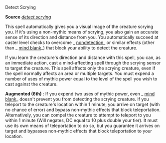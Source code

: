 Detect Scrying

**Source** [_detect scrying_](/pathfinderRPG/prd/spells/detectScrying.html#_detect-scrying)

This spell automatically gives you a visual image of the creature scrying you. If it's using a non-mythic means of scrying, you also gain an accurate sense of its direction and distance from you. You automatically succeed at caster level checks to overcome _ [nondetection](/pathfinderRPG/prd/spells/nondetection.html#_nondetection)_ or similar effects (other than _ [mind blank](/pathfinderRPG/prd/spells/mindBlank.html#_mind-blank)_) that block your ability to detect the creature.

If you learn the creature's direction and distance with this spell, you can, as an immediate action, cast a mind-affecting spell through the scrying sensor to target the creature. This spell affects only the scrying creature, even if the spell normally affects an area or multiple targets. You must expend a number of uses of mythic power equal to the level of the spell you wish to cast against the creature.

**Augmented (6th)** : If you expend two uses of mythic power, even _ [mind blank](/pathfinderRPG/prd/spells/mindBlank.html#_mind-blank)_ doesn't prevent you from detecting the scrying creature. If you teleport to the creature's location within 1 minute, you arrive on target (with no chance of error) and bypass non-mythic effects that block teleportation. Alternatively, you can compel the creature to attempt to teleport to you within 1 minute (Will negates, DC equal to 10 plus double your tier). It must use its own means of teleportation to do so, but you guarantee it arrives on target and bypasses non-mythic effects that block teleportation to your location.

